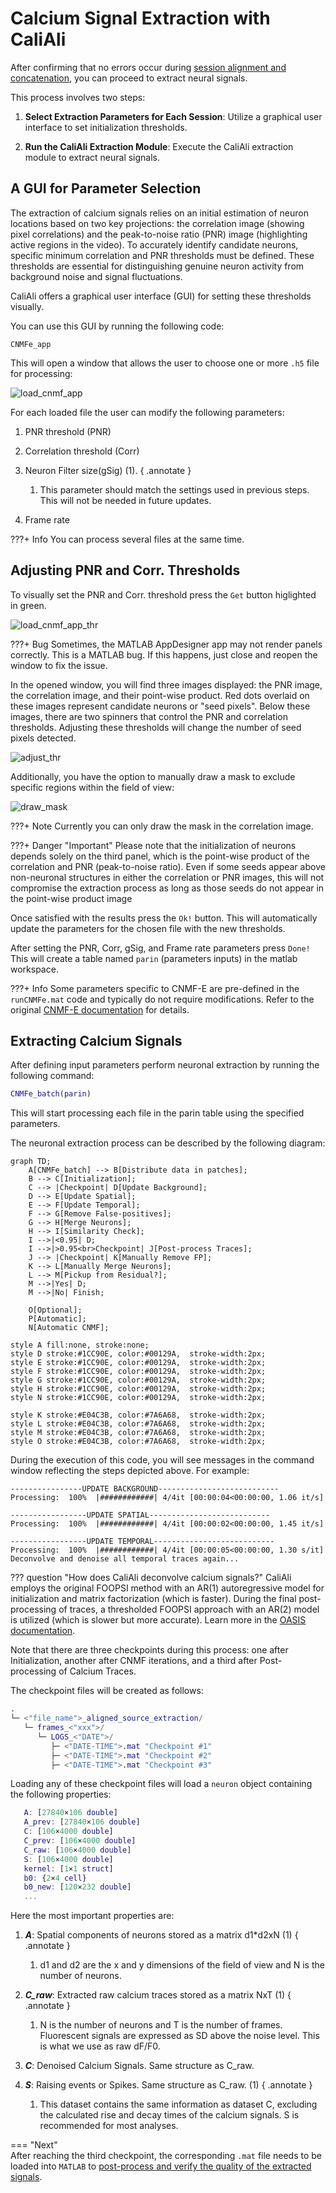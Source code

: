 # Calcium Signal Extraction with CaliAli

After confirming that no errors occur during [session alignment and concatenation](alignment.md#main), you can proceed to extract neural signals.

This process involves two steps:

1. **Select Extraction Parameters for Each Session**: Utilize a graphical user interface to set initialization thresholds.
   
2. **Run the CaliAli Extraction Module**: Execute the CaliAli extraction module to extract neural signals.


## A GUI for Parameter Selection <a id="gui"></a>

The extraction of calcium signals relies on an initial estimation of neuron locations based on two key projections: the correlation image (showing pixel correlations) and the peak-to-noise ratio (PNR) image (highlighting active regions in the video). To accurately identify candidate neurons, specific minimum correlation and PNR thresholds must be defined. These thresholds are essential for distinguishing genuine neuron activity from background noise and signal fluctuations.

CaliAli offers a graphical user interface (GUI) for setting these thresholds visually.

You can use this GUI by running the following code:

```CNMFe_app```

This will open a window that allows the user to choose one or more `.h5` file for processing:

![load_cnmf_app](files/load_cnmf_app.gif)

For each loaded file the user can modify the following parameters:

1.	PNR threshold (PNR)
2.	Correlation threshold (Corr)
3.	Neuron Filter size(gSig) (1).
	{ .annotate }
	
	1.	This parameter should match the settings used in previous steps. This will not be needed in future updates.
	
4.	Frame rate

???+ Info
	You can process several files at the same time.

## Adjusting PNR and Corr. Thresholds <a id="adjust_pnr"></a>

To visually set the PNR and Corr. threshold press the `Get` button higlighted in green.

![load_cnmf_app_thr](files/load_cnmf_app_thr.gif)

???+ Bug
	Sometimes, the MATLAB AppDesigner app may not render panels correctly. This is a MATLAB bug. If this happens, just close and reopen the window to fix the issue.

In the opened window, you will find three images displayed: the PNR image, the correlation image, and their point-wise product. Red dots overlaid on these images represent candidate neurons or "seed pixels". Below these images, there are two spinners that control the PNR and correlation thresholds. Adjusting these thresholds will change the number of seed pixels detected.


![adjust_thr](files/adjust_thr.gif)

Additionally, you have the option to manually draw a mask to exclude specific regions within the field of view:

![draw_mask](files/draw_mask.gif)

???+ Note
	Currently you can only draw the mask in the correlation image.
	
???+ Danger "Important"
	Please note that the initialization of neurons depends solely on the third panel, which is the point-wise product of the correlation and PNR (peak-to-noise ratio). Even if some seeds appear above non-neuronal structures in either the correlation or PNR images, this will not compromise the extraction process as long as those seeds do not appear in the point-wise product image
	
Once satisfied with the results press the `Ok!` button.
This will automatically update the parameters for the chosen file with the new thresholds. 

After setting the PNR, Corr, gSig, and Frame rate parameters press `Done!`
This will create a table named `parin` (parameters inputs) in the matlab workspace. 

???+ Info
	Some parameters specific to CNMF-E are pre-defined in the `runCNMFe.mat` code and typically do not require modifications.  Refer to the original [CNMF-E documentation](https://github.com/zhoupc/CNMF_E/wiki/Pipeline#step-1-parameter-specification) for details.

## Extracting Calcium Signals <a id="ecs"></a>

After defining input parameters perform neuronal extraction by running the following command:

```matlab
CNMFe_batch(parin)
```
This will start processing each file in the parin table using the specified parameters.

The neuronal extraction process can be described by the following diagram:

``` mermaid
graph TD;
	A[CNMFe_batch] --> B[Distribute data in patches];
	B --> C[Initialization];
	C --> |Checkpoint| D[Update Background];
	D --> E[Update Spatial];
	E --> F[Update Temporal];
	F --> G[Remove False-positives];
	G --> H[Merge Neurons];
	H --> I[Similarity Check];
	I -->|<0.95| D;
	I -->|>0.95<br>Checkpoint| J[Post-process Traces];
	J --> |Checkpoint| K[Manually Remove FP];
	K --> L[Manually Merge Neurons];
	L --> M[Pickup from Residual?];
	M -->|Yes| D;
	M -->|No| Finish;	
	
	O[Optional];
	P[Automatic];
	N[Automatic CNMF];
	
style A fill:none, stroke:none;
style D stroke:#1CC90E, color:#00129A,  stroke-width:2px;
style E stroke:#1CC90E, color:#00129A,  stroke-width:2px;
style F stroke:#1CC90E, color:#00129A,  stroke-width:2px;
style G stroke:#1CC90E, color:#00129A,  stroke-width:2px;
style H stroke:#1CC90E, color:#00129A,  stroke-width:2px;
style N stroke:#1CC90E, color:#00129A,  stroke-width:2px;

style K stroke:#E04C3B, color:#7A6A68,  stroke-width:2px; 
style L stroke:#E04C3B, color:#7A6A68,  stroke-width:2px;
style M stroke:#E04C3B, color:#7A6A68,  stroke-width:2px;
style O stroke:#E04C3B, color:#7A6A68,  stroke-width:2px;
```
During the execution of this code, you will see messages in the command window reflecting the steps depicted above. For example:

```
----------------UPDATE BACKGROUND---------------------------
Processing:  100%  |############| 4/4it [00:00:04<00:00:00, 1.06 it/s]

-----------------UPDATE SPATIAL---------------------------
Processing:  100%  |############| 4/4it [00:00:02<00:00:00, 1.45 it/s]

-----------------UPDATE TEMPORAL---------------------------
Processing:  100%  |############| 4/4it [00:00:05<00:00:00, 1.30 s/it]
Deconvolve and denoise all temporal traces again...
```

??? question "How does CaliAli deconvolve calcium signals?"
	CaliAli employs the original FOOPSI method with an AR(1) autoregressive model for initialization and matrix factorization (which is faster). During the final post-processing of traces, a thresholded FOOPSI approach with an AR(2) model is utilized (which is slower but more accurate). Learn more in the [OASIS documentation](https://github.com/zhoupc/OASIS_matlab/blob/master/document/FOOPSI.md#brief-summary-of-the-deconvolution-problem).



Note that there are three checkpoints during this process: one after Initialization, another after CNMF iterations, and a third after Post-processing of Calcium Traces.

The checkpoint files will be created as follows: <a id="chk"></a>

``` matlab
.
└─ <"file_name">_aligned_source_extraction/
   └─ frames_<"xxx">/
      └─ LOGS_<"DATE">/
         ├─ <"DATE-TIME">.mat "Checkpoint #1"
         ├─ <"DATE-TIME">.mat "Checkpoint #2"
         ├─ <"DATE-TIME">.mat "Checkpoint #3"
```

Loading any of these checkpoint files will load a `neuron` object containing the following properties:

 ``` matlab
	A: [27840×106 double]
	A_prev: [27840×106 double]
	C: [106×4000 double]
	C_prev: [106×4000 double]
	C_raw: [106×4000 double]
	S: [106×4000 double]
	kernel: [1×1 struct]
	b0: {2×4 cell}
	b0_new: [120×232 double]
	...
 ```
 Here the most important properties are:
 
 1. ***A***: Spatial components of neurons stored as a matrix d1*d2xN (1)
	{ .annotate }
	
	1. d1 and d2 are the x and y dimensions of the field of view and N is the number of neurons.
	
2. ***C_raw***: Extracted raw calcium traces stored as a matrix NxT (1)
	{ .annotate }
	
	1. N is the number of neurons and T is the number of frames. Fluorescent signals are expressed as SD above the noise level. This is what we use as raw dF/F0.  

3.	***C***: Denoised Calcium Signals. Same structure as C_raw.
	
4.	***S***: Raising events or Spikes. Same structure as C_raw.	(1)
	{ .annotate }
	
	1. This dataset contains the same information as dataset C, excluding the calculated rise and decay times of the calcium signals. S is recommended for most analyses.

=== "Next"	
After reaching the third checkpoint, the corresponding `.mat` file needs to be loaded into `MATLAB` to [post-process and verify the quality of the extracted signals](Post.md).
	

